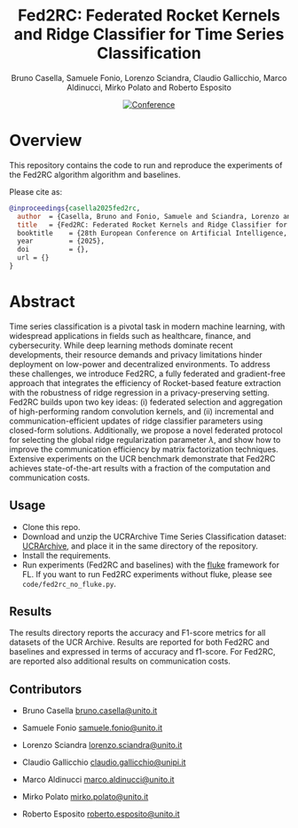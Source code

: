 <div align="center">

# Fed2RC: Federated Rocket Kernels and Ridge Classifier for Time Series Classification
Bruno Casella, Samuele Fonio, Lorenzo Sciandra, Claudio Gallicchio, Marco Aldinucci, Mirko Polato and Roberto Esposito

[![Conference](https://img.shields.io/badge/ECAI-2025-red)](add_link)

</div>

# Overview

This repository contains the code to run and reproduce the experiments of the Fed2RC algorithm algorithm and baselines.

Please cite as:

```bibtex
@inproceedings{casella2025fed2rc,
  author  = {Casella, Bruno and Fonio, Samuele and Sciandra, Lorenzo and Gallicchio, Claudio and Aldinucci, Marco and Polato, Mirko and Esposito, Roberto},
  title   = {Fed2RC: Federated Rocket Kernels and Ridge Classifier for Time Series Classification,
  booktitle    = {28th European Conference on Artificial Intelligence, {ECAI} 2025, Bologna, Italy, October 25-30, 2025},
  year         = {2025},
  doi          = {},
  url = {}
}
```

# Abstract
Time series classification is a pivotal task in modern machine learning, with widespread applications in fields such as healthcare, finance, and cybersecurity. While deep learning methods dominate recent developments, their resource demands and privacy limitations hinder deployment on low-power and decentralized environments. To address these challenges, we introduce Fed2RC, a fully federated and gradient-free approach that integrates the efficiency of Rocket-based feature extraction with the robustness of ridge regression in a privacy-preserving setting. Fed2RC builds upon two key ideas: (i) federated selection and aggregation of high-performing random convolution kernels, and (ii) incremental and communication-efficient updates of ridge classifier parameters using closed-form solutions. Additionally, we propose a novel federated protocol for selecting the global ridge regularization parameter $\lambda$, and show how to improve the communication efficiency by matrix factorization techniques. Extensive experiments on the UCR benchmark demonstrate that Fed2RC achieves state-of-the-art results with a fraction of the computation and communication costs.

## Usage
- Clone this repo.
- Download and unzip the UCRArchive Time Series Classification dataset: [UCRArchive](https://www.cs.ucr.edu/%7Eeamonn/time_series_data_2018/), and place it in the same directory of the repository.
- Install the requirements. 
- Run experiments (Fed2RC and baselines) with the [fluke](https://makgyver.github.io/fluke/first_run.html) framework for FL. If you want to run Fed2RC experiments without fluke, please see `code/fed2rc_no_fluke.py`.

## Results
The results directory reports the accuracy and F1-score metrics for all datasets of the UCR Archive. Results are reported for both Fed2RC and baselines and expressed in terms of accuracy and f1-score. For Fed2RC, are reported also additional results on communication costs.


## Contributors
* Bruno Casella <bruno.casella@unito.it>  

* Samuele Fonio <samuele.fonio@unito.it>

* Lorenzo Sciandra <lorenzo.sciandra@unito.it>

* Claudio Gallicchio <claudio.gallicchio@unipi.it>

* Marco Aldinucci <marco.aldinucci@unito.it>

* Mirko Polato <mirko.polato@unito.it>

* Roberto Esposito <roberto.esposito@unito.it>
